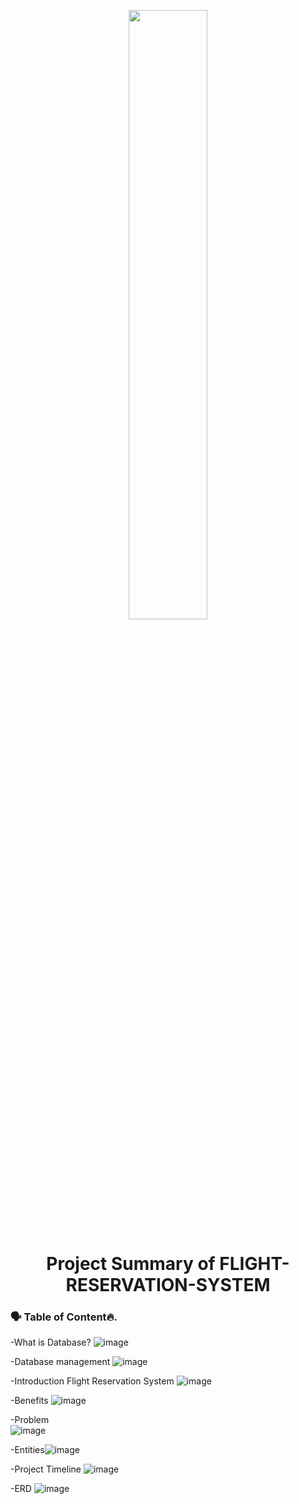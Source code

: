 <p align="center">
        <img src="https://www.freepnglogos.com/uploads/plane-png/plane-png-flights-airlines-msp-airport-1.png" width="50%" >
</p>

<h1 align="center"> Project Summary of FLIGHT-RESERVATION-SYSTEM</h1>

### 🗣 Table of Content🔥.
-What is Database?
![image](https://user-images.githubusercontent.com/73386961/197332070-e7ac1f81-5859-435d-95e1-cbaaceea2127.png)

-Database management
![image](https://user-images.githubusercontent.com/73386961/197332075-4c4c4b9b-30e9-4e3a-a974-4f40af639b6d.png)

-Introduction Flight Reservation System
![image](https://user-images.githubusercontent.com/73386961/197332083-3f75b59a-6f3e-4c65-8dfc-d6bbedc89579.png)

-Benefits
![image](https://user-images.githubusercontent.com/73386961/197332086-ac2316d3-432d-460c-920e-30732172544b.png)

-Problem	
![image](https://user-images.githubusercontent.com/73386961/197332090-4ecec426-3bc7-4d35-b6f1-39da8da2fd65.png)

-Entities![image](https://user-images.githubusercontent.com/73386961/197332094-377cfb55-fd99-4218-bb31-ca37191e0636.png)

-Project Timeline
![image](https://user-images.githubusercontent.com/73386961/197332105-e6a6f1ce-eadc-4ff1-a3a5-4fafd2d7cba5.png)

-ERD
![image](https://user-images.githubusercontent.com/73386961/197332112-ed57d3f8-bfcc-4a7d-8aff-247402dfb5b9.png)

